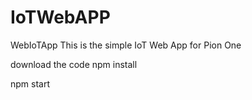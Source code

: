 # IoTWebAPP
WebIoTApp
This is the simple IoT Web App for Pion One 

download the code 
 npm install
 
 npm start
